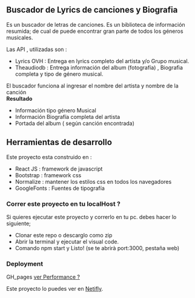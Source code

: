 ## Buscador de Lyrics de canciones y Biografia
Es un buscador de letras de canciones. Es un biblioteca de información resumida; de cual de 
puede encontrar gran parte de todos los géneros musicales.

Las API , utilizadas son :
- Lyrics OVH : Entrega en lyrics completo del artista y/o Grupo musical.
- Theaudiodb : Entrega información del album (fotografía) , Biografìa completa y tipo de género musical.


 El buscador funciona al ingresar el nombre del artista y nombre de la canción <br>
**Resultado**
- Información tipo género Musical
- Información Biografía completa del artista
- Portada del album ( según canción encontrada)


## Herramientas de desarrollo

Este proyecto esta construido en :
 - React JS : framework de javascript
 - Bootstrap : framework css
 - Normalize : mantener los estilos css en todos los navegadores
 - GoogleFonts : Fuentes de tipografía 



### Correr este proyecto en tu localHost ?

Si quieres ejecutar este proyecto y correrlo en tu pc.
debes hacer lo siguiente;
- Clonar este repo o descarglo como zip
- Abrir la terminal y ejecutar el visual code.
- Comando npm start y Listo! (se te abrirà port:3000, pestaña web)


### Deployment
GH_pages [ ver Performance ? ](https://teresitalee.github.io/SongsBook_search/)

Este proyecto lo puedes ver en [Netifly](https://ecstatic-colden-f4fa61.netlify.app/).